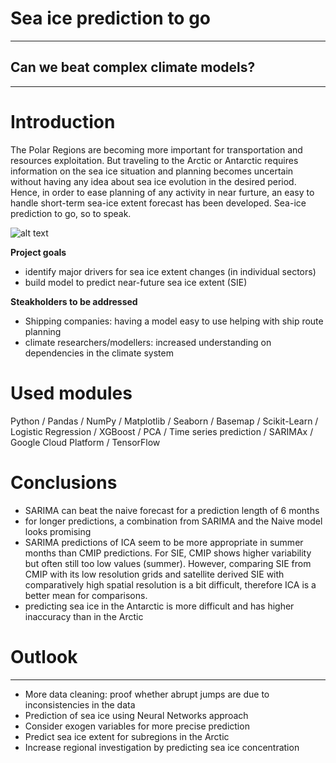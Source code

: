 # Sea ice prediction to go
___
## Can we beat complex climate models?
___

# Introduction
The Polar Regions are becoming more important for transportation and resources exploitation. But traveling to the Arctic or Antarctic requires information on the sea ice situation and planning becomes uncertain without having any idea about sea ice evolution in the desired period. Hence, in order to ease planning of any activity in near furture, an easy to handle short-term sea-ice extent forecast has been developed. Sea-ice prediction to go, so to speak.

![alt text](https://github.com/skrutzky/SeaIce_Prediction/blob/master/SeaIcePicture.JPG?raw=true)

**Project goals**
* identify major drivers for sea ice extent changes (in individual sectors)
* build model to predict near-future sea ice extent (SIE)

**Steakholders to be addressed**
* Shipping companies: having a model easy to use helping with ship route planning
* climate researchers/modellers: increased understanding on dependencies in the climate system


# Used modules
Python / Pandas / NumPy / Matplotlib / Seaborn / Basemap / Scikit-Learn / Logistic Regression / XGBoost / PCA  / Time series prediction / SARIMAx  / Google Cloud Platform / TensorFlow

# Conclusions
* SARIMA can beat the naive forecast for a prediction length of 6 months
* for longer predictions, a combination from SARIMA and the Naive model looks promising
* SARIMA predictions of ICA seem to be more appropriate in summer months than CMIP predictions. For SIE, CMIP shows higher variability but often still too low values (summer). However, comparing SIE from CMIP with its low resolution grids and satellite derived SIE with comparatively high spatial resolution is a bit difficult, therefore ICA is a better mean for comparisons.
* predicting sea ice in the Antarctic is more difficult and has higher inaccuracy than in the Arctic

# Outlook
___
* More data cleaning: proof whether abrupt jumps are due to inconsistencies in the data
* Prediction of sea ice using Neural Networks approach
* Consider exogen variables for more precise prediction
* Predict sea ice extent for subregions in the Arctic
* Increase regional investigation by predicting sea ice concentration 

